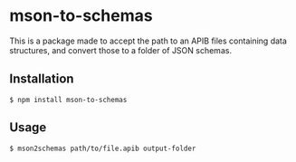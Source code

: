 # mson-to-schemas

This is a package made to accept the path to an APIB files containing data structures, and convert those to a folder of JSON schemas.

## Installation

```shell
$ npm install mson-to-schemas
```

## Usage

```shell
$ mson2schemas path/to/file.apib output-folder
```
